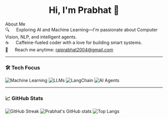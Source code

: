 <h1 align="center">Hi, I'm Prabhat 👋</h1>

About Me  
🔍   Exploring AI and Machine Learning—I'm passionate about Computer Vision, NLP, and intelligent agents.  
☕️   Caffeine-fueled coder with a love for building smart systems.  
📧   Reach me anytime: raiprabhat2004@gmail.com  

---

### 🛠️ Tech Focus

![Machine Learning](https://img.shields.io/badge/-Machine%20Learning-yellow?style=for-the-badge&logo=python)
![LLMs](https://img.shields.io/badge/-Large%20Language%20Models-blue?style=for-the-badge&logo=openai)
![LangChain](https://img.shields.io/badge/-LangChain-green?style=for-the-badge&logo=python)
![AI Agents](https://img.shields.io/badge/-AI%20Agents-purple?style=for-the-badge&logo=github)

---

### 📈 GitHub Stats

![GitHub Streak](https://streak-stats.demolab.com?user=prabhat351&theme=tokyonight)
![Prabhat's GitHub stats](https://github-readme-stats.vercel.app/api?username=prabhat351&show_icons=true&theme=tokyonight)
![Top Langs](https://github-readme-stats.vercel.app/api/top-langs/?username=prabhat351&layout=compact&theme=tokyonight)
